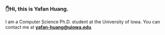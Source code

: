 ### ✋Hi, this is Yafan Huang. 

I am a Computer Science Ph.D. student at the University of Iowa. You can contact me at **yafan-huang@uiowa.edu**.
